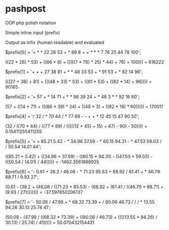 # pashpost
OOP php polish notation

Simple inline input (prefix) 

Output as infix (human readable) and evaluated

$prefix[0] = '+ * * 22 26 53 + * 66 8 + + * * * 7 76 25 44 78 100';

((22 * 26) * 53) + ((66 * 8) + (((((7 * 76) * 25) * 44) + 78) + 100))) = 616222

$prefix[1] = '+ + + 27 38 81 + * * 48 33 53 + * 91 53 + * 82 14 96';

(((27 + 38) + 81) + (((48 * 33) * 53) + ((91 * 53) + ((82 * 14) + 96)))) = 90165

$prefix[2] = '+ 57 + * 14 71 + * * 86 39 24 + * 48 3 * * 92 16 60';

(57 + ((14 * 71) + (((86 * 39) * 24) + ((48 * 3) + ((92 * 16) * 60))))) = 170011

$prefix[4] = '/ 32 / * 70 44 / * 77 89 - - + + * 12 45 15 47 90 50';

(32 / ((70 * 44) / ((77 * 89) / (((((12 * 45) + 15) + 47) - 90) - 50)))) = 0.15411255411255

$prefix[5] = '+ + 85.21 5.42 - * 34.96 37.59 - * 60.15 94.31 - * 47.53 59.03 / / 50.54 14.01 44';

((85.21 + 5.42) + ((34.96 * 37.59) - ((60.15 * 94.31) - ((47.53 * 59.03) - ((50.54 / 14.01) / 44))))) = -1462.3561868925

$prefix[6] = '- 0.61 + 38.2 / 46.08 - * 71.23 85.53 + 68.92 / 61.41 + * 46.79 88.71 / 9.93 27';

(0.61 - (38.2 + (46.08 / ((71.23 * 85.53) - (68.92 + (61.41 / ((46.79 * 88.71) + (9.93 / 27)))))))) = -37.597650206137

$prefix[7] = '- 50.08 / 47.99 + * 68.32 73.39 + / 80.06 46.73 / / / * 13.55 94.26 30.13 25.74 41';

(50.08 - (47.99 / ((68.32 * 73.39) + ((80.06 / 46.73) + ((((13.55 * 94.26) / 30.13) / 25.74) / 41))))) = 50.070432154431

